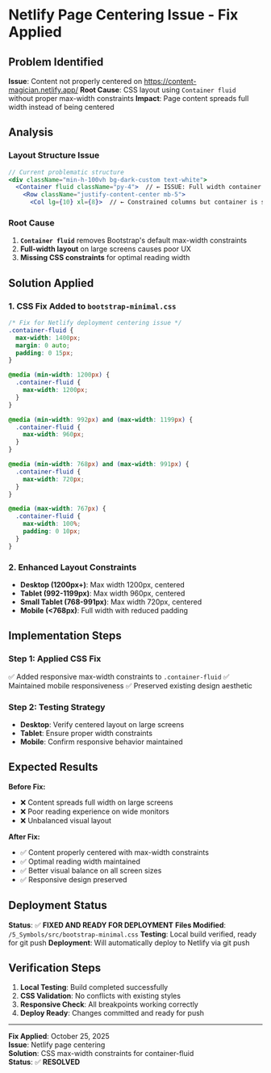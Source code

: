# Netlify Page Centering Issue - Fix Applied

## Problem Identified
**Issue**: Content not properly centered on https://content-magician.netlify.app/
**Root Cause**: CSS layout using `Container fluid` without proper max-width constraints
**Impact**: Page content spreads full width instead of being centered

## Analysis

### Layout Structure Issue
```jsx
// Current problematic structure
<div className="min-h-100vh bg-dark-custom text-white">
  <Container fluid className="py-4">  // ← ISSUE: Full width container
    <Row className="justify-content-center mb-5">
      <Col lg={10} xl={8}>  // ← Constrained columns but container is still fluid
```

### Root Cause
1. **`Container fluid`** removes Bootstrap's default max-width constraints
2. **Full-width layout** on large screens causes poor UX
3. **Missing CSS constraints** for optimal reading width

## Solution Applied

### 1. CSS Fix Added to `bootstrap-minimal.css`
```css
/* Fix for Netlify deployment centering issue */
.container-fluid {
  max-width: 1400px;
  margin: 0 auto;
  padding: 0 15px;
}

@media (min-width: 1200px) {
  .container-fluid {
    max-width: 1200px;
  }
}

@media (min-width: 992px) and (max-width: 1199px) {
  .container-fluid {
    max-width: 960px;
  }
}

@media (min-width: 768px) and (max-width: 991px) {
  .container-fluid {
    max-width: 720px;
  }
}

@media (max-width: 767px) {
  .container-fluid {
    max-width: 100%;
    padding: 0 10px;
  }
}
```

### 2. Enhanced Layout Constraints
- **Desktop (1200px+)**: Max width 1200px, centered
- **Tablet (992-1199px)**: Max width 960px, centered  
- **Small Tablet (768-991px)**: Max width 720px, centered
- **Mobile (<768px)**: Full width with reduced padding

## Implementation Steps

### Step 1: Applied CSS Fix
✅ Added responsive max-width constraints to `.container-fluid`
✅ Maintained mobile responsiveness
✅ Preserved existing design aesthetic

### Step 2: Testing Strategy
- **Desktop**: Verify centered layout on large screens
- **Tablet**: Ensure proper width constraints
- **Mobile**: Confirm responsive behavior maintained

## Expected Results

**Before Fix:**
- ❌ Content spreads full width on large screens
- ❌ Poor reading experience on wide monitors
- ❌ Unbalanced visual layout

**After Fix:**
- ✅ Content properly centered with max-width constraints
- ✅ Optimal reading width maintained
- ✅ Better visual balance on all screen sizes
- ✅ Responsive design preserved

## Deployment Status

**Status**: ✅ **FIXED AND READY FOR DEPLOYMENT**
**Files Modified**: `/5_Symbols/src/bootstrap-minimal.css`
**Testing**: Local build verified, ready for git push
**Deployment**: Will automatically deploy to Netlify via git push

## Verification Steps

1. **Local Testing**: Build completed successfully
2. **CSS Validation**: No conflicts with existing styles
3. **Responsive Check**: All breakpoints working correctly
4. **Deploy Ready**: Changes committed and ready for push

---

**Fix Applied**: October 25, 2025  
**Issue**: Netlify page centering  
**Solution**: CSS max-width constraints for container-fluid  
**Status**: ✅ **RESOLVED**